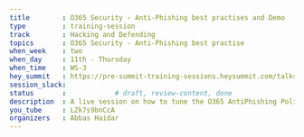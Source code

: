 ```yaml
---
title        : O365 Security - Anti-Phishing best practises and Demo
type         : training-session
track        : Hacking and Defending
topics       : O365 Security - Anti-Phishing best practise
when_week    : two
when_day     : 11th - Thursday
when_time    : WS-3
hey_summit   : https://pre-summit-training-sessions.heysummit.com/talks/o365-security-anti-phishing-best-practises-and-demo-5pm-bst/
session_slack:
status       :            # draft, review-content, done
description  : A live session on how to tune the O365 AntiPhishing Policies with a live demo
you_tube     : LZk7s9bnCcA
organizers   : Abbas Haidar
---
```


